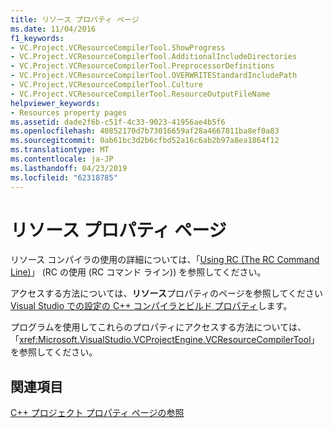```yaml
---
title: リソース プロパティ ページ
ms.date: 11/04/2016
f1_keywords:
- VC.Project.VCResourceCompilerTool.ShowProgress
- VC.Project.VCResourceCompilerTool.AdditionalIncludeDirectories
- VC.Project.VCResourceCompilerTool.PreprocessorDefinitions
- VC.Project.VCResourceCompilerTool.OVERWRITEStandardIncludePath
- VC.Project.VCResourceCompilerTool.Culture
- VC.Project.VCResourceCompilerTool.ResourceOutputFileName
helpviewer_keywords:
- Resources property pages
ms.assetid: dade2f6b-c51f-4c33-9023-41956ae4b5f6
ms.openlocfilehash: 40852170d7b73016659af28a4667811ba8ef0a83
ms.sourcegitcommit: 0ab61bc3d2b6cfbd52a16c6ab2b97a8ea1864f12
ms.translationtype: MT
ms.contentlocale: ja-JP
ms.lasthandoff: 04/23/2019
ms.locfileid: "62318785"
---
```

# <a name="resources-property-pages"></a>リソース プロパティ ページ

リソース コンパイラの使用の詳細については、「[Using RC (The RC Command Line)](/windows/desktop/menurc/using-rc-the-rc-command-line-)」 (RC の使用 (RC コマンド ライン)) を参照してください。

アクセスする方法については、**リソース**プロパティのページを参照してください[Visual Studio での設定の C++ コンパイラとビルド プロパティ](../working-with-project-properties.md)します。

プログラムを使用してこれらのプロパティにアクセスする方法については、「<xref:Microsoft.VisualStudio.VCProjectEngine.VCResourceCompilerTool>」を参照してください。

## <a name="see-also"></a>関連項目

[C++ プロジェクト プロパティ ページの参照](property-pages-visual-cpp.md)
